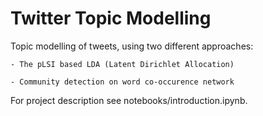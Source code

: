 # Twitter Topic Modelling

Topic modelling of tweets, using two different approaches:

	- The pLSI based LDA (Latent Dirichlet Allocation)

	- Community detection on word co-occurence network 

For project description see notebooks/introduction.ipynb.
